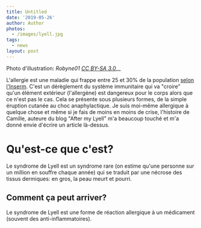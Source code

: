 ```yaml
---
title: Untitled
date: '2019-05-26'
author: Author
photos:
  - /images/lyell.jpg
tags:
  - news
layout: post
---
```

Photo d'illustration: _Robyne01_ [_CC BY-SA 3.0_](https://creativecommons.org/licenses/by-sa/3.0)__

L'allergie est une maladie qui frappe entre 25 et 30% de la population [selon l'Inserm](https://www.inserm.fr/information-en-sante/dossiers-information/allergies). C'est un dérèglement du système immunitaire qui va "croire" qu'un élément extérieur (l'allergène) est dangereux pour le corps alors que ce n'est pas le cas. Cela se présente sous plusieurs formes, de la simple éruption cutanée au choc anaphylactique. Je suis moi-même allergique à quelque chose et même si je fais de moins en moins de crise, l'histoire de Camille, auteure du blog "After my Lyell" m'a beaucoup touché et m'a donné envie d'écrire un article là-dessus.

# Qu'est-ce que c'est?

Le syndrome de Lyell est un syndrome rare (on estime qu'une personne sur un million en souffre chaque année) qui se traduit par une nécrose des tissus dermiques: en gros, la peau meurt et pourri.

## Comment ça peut arriver?

Le syndrome de Lyell est une forme de réaction allergique à un médicament (souvent des anti-inflammatoires).
